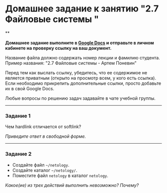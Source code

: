# Домашнее задание к занятию "2.7 Файловые системы "

**

**Домашнее задание выполните в [Google Docs](https://docs.google.com/) и отправьте в личном кабинете на проверку ссылку на ваш документ.**

Название файла должно содержать номер лекции и фамилию студента. Пример названия: "2.7 Файловые системы - Артем Поневин"

Перед тем как выслать ссылку, убедитесь, что ее содержимое не является приватным (открыто на просмотр всем, у кого есть ссылка). Если необходимо прикрепить дополнительные ссылки, просто добавьте их в свой Google Docs.

Любые вопросы по решению задач задавайте в чате учебной группы.

---

### Задание 1

Чем hardlink отличается от softlink?

*Приведите ответ в свободной форме.*

---

### Задание 2

* Создайте файл `~/netology`.
* Создайте каталог `~/netology/`.
* Поместите файл `netology` в каталог `netology`.

*Какое(ие) из трех действий выполнить невозможно? Почему?*
